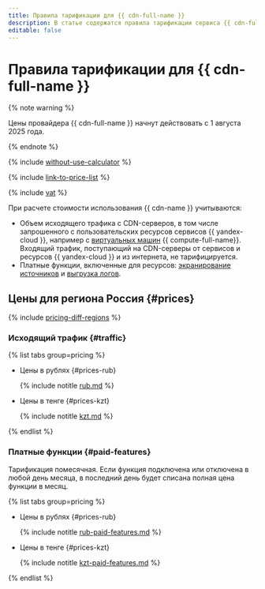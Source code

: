 ```yaml
---
title: Правила тарификации для {{ cdn-full-name }}
description: В статье содержатся правила тарификации сервиса {{ cdn-full-name }}.
editable: false
---
```


# Правила тарификации для {{ cdn-full-name }}



{% note warning %}

Цены провайдера {{ cdn-full-name }} начнут действовать с 1 августа 2025 года.

{% endnote %}

{% include [without-use-calculator](../_includes/pricing/without-use-calculator.md) %}

{% include [link-to-price-list](../_includes/pricing/link-to-price-list.md) %}


{% include [vat](../_includes/vat.md) %}

При расчете стоимости использования {{ cdn-name }} учитываются:
* Объем исходящего трафика с CDN-серверов, в том числе запрошенного с пользовательских ресурсов сервисов {{ yandex-cloud }}, например с [виртуальных машин](../compute/concepts/vm.md) {{ compute-full-name}}. Входящий трафик, поступающий на CDN-серверы от сервисов и ресурсов {{ yandex-cloud }} и из интернета, не тарифицируется.
* Платные функции, включенные для ресурсов: [экранирование источников](concepts/origins-shielding.md) и [выгрузка логов](concepts/logs.md).

## Цены для региона Россия {#prices}

{% include [pricing-diff-regions](../_includes/pricing-diff-regions.md) %}

### Исходящий трафик {#traffic}


{% list tabs group=pricing %}

- Цены в рублях {#prices-rub}

  {% include notitle [rub.md](../_pricing/cdn/rub.md) %}

- Цены в тенге {#prices-kzt}

  {% include notitle [kzt.md](../_pricing/cdn/kzt.md) %}

{% endlist %}



### Платные функции {#paid-features}

Тарификация помесячная. Если функция подключена или отключена в любой день месяца, в последний день будет списана полная цена функции в месяц.


{% list tabs group=pricing %}

- Цены в рублях {#prices-rub}

  {% include notitle [rub-paid-features.md](../_pricing/cdn/rub-paid-features.md) %}

- Цены в тенге {#prices-kzt}

  {% include notitle [kzt-paid-features.md](../_pricing/cdn/kzt-paid-features.md) %}

{% endlist %}



